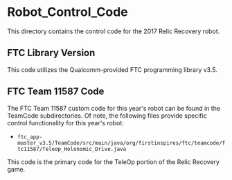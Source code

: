 # Robot_Control_Code
This directory contains the control code for the 2017 Relic Recovery robot.

## FTC Library Version
This code utilizes the Qualcomm-provided FTC programming library v3.5.

## FTC Team 11587 Code
The FTC Team 11587 custom code for this year's robot can be found in the TeamCode subdirectories. Of note, the following files provide specific control functionality for this year's robot:

* `ftc_app-master_v3.5/TeamCode/src/main/java/org/firstinspires/ftc/teamcode/ftc11587/Teleop_Holonomic_Drive.java`

This code is the primary code for the TeleOp portion of the Relic Recovery game.

